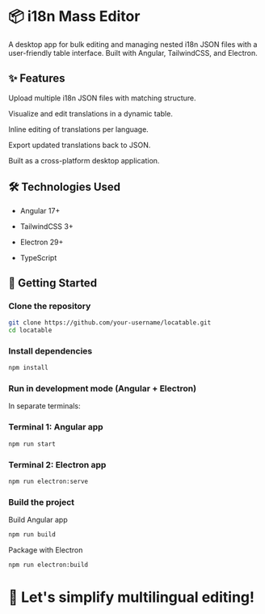 # 📦 i18n Mass Editor

A desktop app for bulk editing and managing nested i18n JSON files with a user-friendly table interface. Built with Angular, TailwindCSS, and Electron.

## ✨ Features

Upload multiple i18n JSON files with matching structure.

Visualize and edit translations in a dynamic table.

Inline editing of translations per language.

Export updated translations back to JSON.

Built as a cross-platform desktop application.

## 🛠️ Technologies Used

- Angular 17+

- TailwindCSS 3+

- Electron 29+

- TypeScript

## 🚀 Getting Started

### Clone the repository

```bash
git clone https://github.com/your-username/locatable.git
cd locatable
```
### Install dependencies
```bash
npm install
```

### Run in development mode (Angular + Electron)

In separate terminals:

### Terminal 1: Angular app

```bash
npm run start
```

### Terminal 2: Electron app

```bash
npm run electron:serve
```

### Build the project

Build Angular app

```bash
npm run build
```

Package with Electron
```bash
npm run electron:build
```

# 🚀 Let's simplify multilingual editing!
